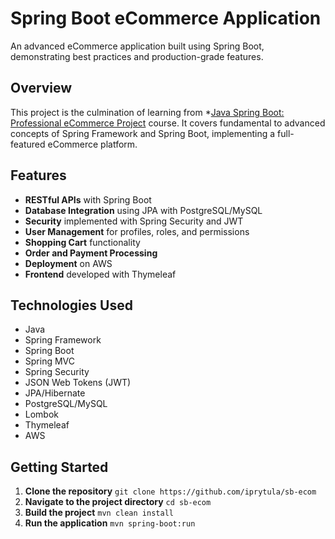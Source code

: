 # Spring Boot eCommerce Application

An advanced eCommerce application built using Spring Boot, demonstrating best practices and production-grade features.

## Overview

This project is the culmination of learning from *[Java Spring Boot: Professional eCommerce Project](https://www.udemy.com/course/spring-boot-using-intellij-build-a-real-world-project/) course. It covers fundamental to advanced concepts of Spring Framework and Spring Boot, implementing a full-featured eCommerce platform.

## Features

- **RESTful APIs** with Spring Boot
- **Database Integration** using JPA with PostgreSQL/MySQL
- **Security** implemented with Spring Security and JWT
- **User Management** for profiles, roles, and permissions
- **Shopping Cart** functionality
- **Order and Payment Processing**
- **Deployment** on AWS
- **Frontend** developed with Thymeleaf

## Technologies Used

- Java
- Spring Framework
- Spring Boot
- Spring MVC
- Spring Security
- JSON Web Tokens (JWT)
- JPA/Hibernate
- PostgreSQL/MySQL
- Lombok
- Thymeleaf
- AWS

## Getting Started

1. **Clone the repository** 
    ```git clone https://github.com/iprytula/sb-ecom```
2. **Navigate to the project directory**
    ```cd sb-ecom```
3. **Build the project** 
    ```mvn clean install```
4. **Run the application** 
    ```mvn spring-boot:run```